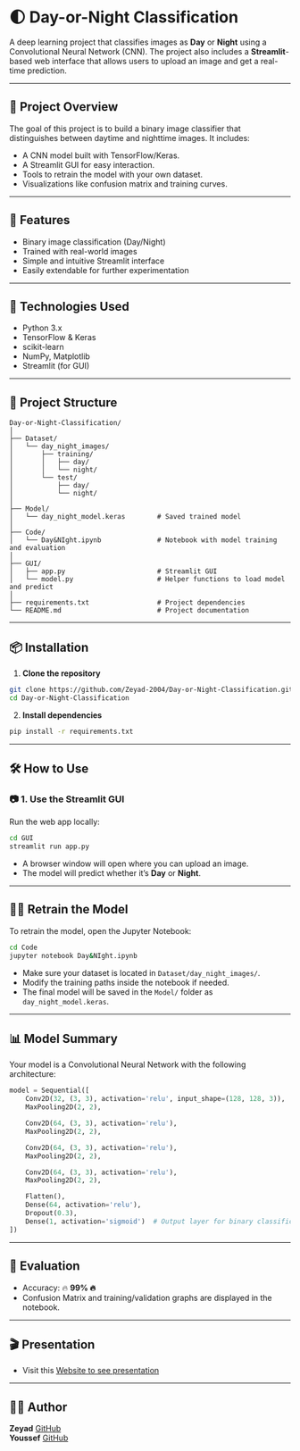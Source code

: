 
# 🌓 Day-or-Night Classification

A deep learning project that classifies images as **Day** or **Night** using a Convolutional Neural Network (CNN). The project also includes a **Streamlit**-based web interface that allows users to upload an image and get a real-time prediction.

---

## 📌 Project Overview

The goal of this project is to build a binary image classifier that distinguishes between daytime and nighttime images. It includes:

- A CNN model built with TensorFlow/Keras.
- A Streamlit GUI for easy interaction.
- Tools to retrain the model with your own dataset.
- Visualizations like confusion matrix and training curves.

---

## 🚀 Features

- Binary image classification (Day/Night)
- Trained with real-world images
- Simple and intuitive Streamlit interface
- Easily extendable for further experimentation

---

## 🧠 Technologies Used

- Python 3.x  
- TensorFlow & Keras  
- scikit-learn  
- NumPy, Matplotlib  
- Streamlit (for GUI)

---

## 📁 Project Structure

```
Day-or-Night-Classification/
│
├── Dataset/
│   └── day_night_images/
│       ├── training/
│       │   ├── day/
│       │   └── night/
│       └── test/
│           ├── day/
│           └── night/
│
├── Model/
│   └── day_night_model.keras        # Saved trained model
│
├── Code/
│   └── Day&NIght.ipynb              # Notebook with model training and evaluation
│
├── GUI/
│   ├── app.py                       # Streamlit GUI
│   └── model.py                     # Helper functions to load model and predict
│
├── requirements.txt                 # Project dependencies
└── README.md                        # Project documentation
```

---

## 📦 Installation

1. **Clone the repository**  
```bash
git clone https://github.com/Zeyad-2004/Day-or-Night-Classification.git
cd Day-or-Night-Classification
```

2. **Install dependencies**  
```bash
pip install -r requirements.txt
```

---

## 🛠️ How to Use

### 📷 1. Use the Streamlit GUI

Run the web app locally:

```bash
cd GUI
streamlit run app.py
```

- A browser window will open where you can upload an image.
- The model will predict whether it’s **Day** or **Night**.

---

## 🏋️‍♂️ Retrain the Model

To retrain the model, open the Jupyter Notebook:

```bash
cd Code
jupyter notebook Day&NIght.ipynb
```

- Make sure your dataset is located in `Dataset/day_night_images/`.
- Modify the training paths inside the notebook if needed.
- The final model will be saved in the `Model/` folder as `day_night_model.keras`.

---

## 📊 Model Summary

Your model is a Convolutional Neural Network with the following architecture:

```python
model = Sequential([
    Conv2D(32, (3, 3), activation='relu', input_shape=(128, 128, 3)),
    MaxPooling2D(2, 2),

    Conv2D(64, (3, 3), activation='relu'),
    MaxPooling2D(2, 2),

    Conv2D(64, (3, 3), activation='relu'),
    MaxPooling2D(2, 2),

    Conv2D(64, (3, 3), activation='relu'),
    MaxPooling2D(2, 2),

    Flatten(),
    Dense(64, activation='relu'),
    Dropout(0.3),
    Dense(1, activation='sigmoid')  # Output layer for binary classification
])
```

---

## 🧪 Evaluation

- Accuracy: 🔥 **99% 🔥**
- Confusion Matrix and training/validation graphs are displayed in the notebook.


---

## 🎬 Presentation
- Visit this [Website to see presentation](https://day-or-night-unveiling-t-5b7cn1t.gamma.site/)

---

## 🙋‍♂️ Author

**Zeyad**
[GitHub](https://github.com/Zeyad-2004)
<br>
**Youssef**
[GitHub](https://github.com/Youssef-Mahmoud-Youssef)
